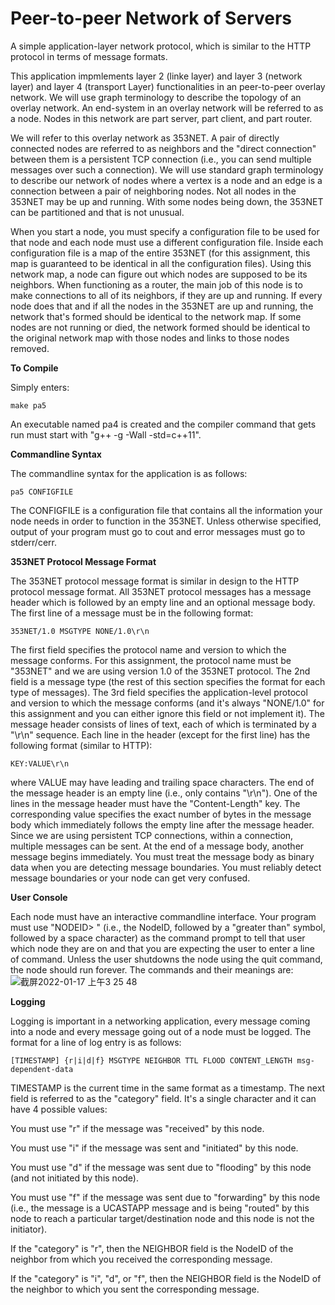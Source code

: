 # Peer-to-peer Network of Servers
A simple application-layer network protocol, which is similar to the HTTP protocol in terms of message formats.

This application impmlements layer 2 (linke layer) and layer 3 (network layer) and layer 4 (transport Layer) functionalities in an peer-to-peer overlay network. We will use graph terminology to describe the topology of an overlay network. An end-system in an overlay network will be referred to as a node. Nodes in this network are part server, part client, and part router. 

We will refer to this overlay network as 353NET. A pair of directly connected nodes are referred to as neighbors and the "direct connection" between them is a persistent TCP connection (i.e., you can send multiple messages over such a connection). We will use standard graph terminology to describe our network of nodes where a vertex is a node and an edge is a connection between a pair of neighboring nodes. Not all nodes in the 353NET may be up and running. With some nodes being down, the 353NET can be partitioned and that is not unusual.

When you start a node, you must specify a configuration file to be used for that node and each node must use a different configuration file. Inside each configuration file is a map of the entire 353NET (for this assignment, this map is guaranteed to be identical in all the configuration files). Using this network map, a node can figure out which nodes are supposed to be its neighbors. When functioning as a router, the main job of this node is to make connections to all of its neighbors, if they are up and running. If every node does that and if all the nodes in the 353NET are up and running, the network that's formed should be identical to the network map. If some nodes are not running or died, the network formed should be identical to the original network map with those nodes and links to those nodes removed.

**To Compile**

Simply enters:

    make pa5 
An executable named pa4 is created and the compiler command that gets run must start with "g++ -g -Wall -std=c++11". 

**Commandline Syntax**

The commandline syntax for the application is as follows:

    pa5 CONFIGFILE
The CONFIGFILE is a configuration file that contains all the information your node needs in order to function in the 353NET.
Unless otherwise specified, output of your program must go to cout and error messages must go to stderr/cerr.

**353NET Protocol Message Format**

The 353NET protocol message format is similar in design to the HTTP protocol message format. All 353NET protocol messages has a message header which is followed by an empty line and an optional message body. The first line of a message must be in the following format:

    353NET/1.0 MSGTYPE NONE/1.0\r\n
The first field specifies the protocol name and version to which the message conforms. For this assignment, the protocol name must be "353NET" and we are using version 1.0 of the 353NET protocol. The 2nd field is a message type (the rest of this section specifies the format for each type of messages). The 3rd field specifies the application-level protocol and version to which the message conforms (and it's always "NONE/1.0" for this assignment and you can either ignore this field or not implement it).
The message header consists of lines of text, each of which is terminated by a "\r\n" sequence. Each line in the header (except for the first line) has the following format (similar to HTTP):

    KEY:VALUE\r\n
where VALUE may have leading and trailing space characters. The end of the message header is an empty line (i.e., only contains "\r\n").
One of the lines in the message header must have the "Content-Length" key. The corresponding value specifies the exact number of bytes in the message body which immediately follows the empty line after the message header. Since we are using persistent TCP connections, within a connection, multiple messages can be sent. At the end of a message body, another message begins immediately. You must treat the message body as binary data when you are detecting message boundaries. You must reliably detect message boundaries or your node can get very confused.

**User Console**

Each node must have an interactive commandline interface. Your program must use "NODEID> " (i.e., the NodeID, followed by a "greater than" symbol, followed by a space character) as the command prompt to tell that user which node they are on and that you are expecting the user to enter a line of command. Unless the user shutdowns the node using the quit command, the node should run forever.
The commands and their meanings are:
![截屏2022-01-17 上午3 25 48](https://user-images.githubusercontent.com/35575612/149761703-b6abfb02-377a-4d54-8f04-1b634718e58a.png)

**Logging**

Logging is important in a networking application, every message coming into a node and every message going out of a node must be logged. The format for a line of log entry is as follows:

    [TIMESTAMP] {r|i|d|f} MSGTYPE NEIGHBOR TTL FLOOD CONTENT_LENGTH msg-dependent-data
TIMESTAMP is the current time in the same format as a timestamp. The next field is referred to as the "category" field. It's a single character and it can have 4 possible values:

You must use "r" if the message was "received" by this node.

You must use "i" if the message was sent and "initiated" by this node.

You must use "d" if the message was sent due to "flooding" by this node (and not initiated by this node).

You must use "f" if the message was sent due to "forwarding" by this node (i.e., the message is a UCASTAPP message and is being "routed" by this node to reach a particular target/destination node and this node is not the initiator).

If the "category" is "r", then the NEIGHBOR field is the NodeID of the neighbor from which you received the corresponding message.

If the "category" is "i", "d", or "f", then the NEIGHBOR field is the NodeID of the neighbor to which you sent the corresponding message.


